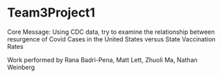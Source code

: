 # Team3Project1

Core Message: Using CDC data, try to examine the relationship between resurgence of Covid Cases in the United States versus State Vaccination Rates

Work performed by Rana Badri-Pena, Matt Lett, Zhuoli Ma, Nathan Weinberg